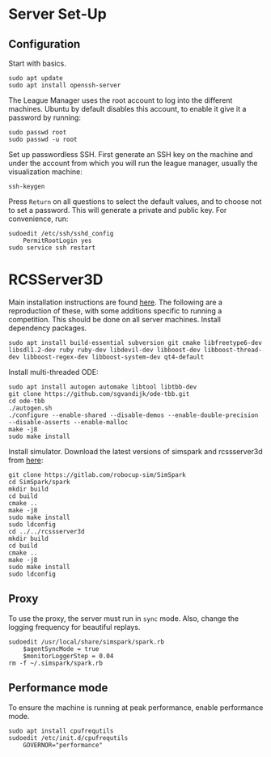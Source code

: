 # Server Set-Up

## Configuration

Start with basics.

	sudo apt update
	sudo apt install openssh-server

The League Manager uses the root account to log into the different machines. Ubuntu by default disables this account, to enable it give it a password by running:

	sudo passwd root
	sudo passwd -u root

Set up passwordless SSH. First generate an SSH key on the machine and under the account from which you will run the league manager, usually the visualization machine:

	ssh-keygen

Press `Return` on all questions to select the default values, and to choose not to set a password. This will generate a private and public key. For convenience, run:

	sudoedit /etc/ssh/sshd_config
		PermitRootLogin yes
	sudo service ssh restart

# RCSServer3D

Main installation instructions are found [here](http://simspark.sourceforge.net/wiki/index.php/Installation_on_Linux#Requirement). The following are a reproduction of these, with some additions specific to running a competition. This should be done on all server machines. Install dependency packages.

	sudo apt install build-essential subversion git cmake libfreetype6-dev libsdl1.2-dev ruby ruby-dev libdevil-dev libboost-dev libboost-thread-dev libboost-regex-dev libboost-system-dev qt4-default

Install multi-threaded ODE:

	sudo apt install autogen automake libtool libtbb-dev
	git clone https://github.com/sgvandijk/ode-tbb.git
	cd ode-tbb
	./autogen.sh
	./configure --enable-shared --disable-demos --enable-double-precision --disable-asserts --enable-malloc
	make -j8
	sudo make install

Install simulator. Download the latest versions of simspark and rcssserver3d from [here](https://gitlab.com/robocup-sim/SimSpark/wikis/Installation-on-Linux):

	git clone https://gitlab.com/robocup-sim/SimSpark
	cd SimSpark/spark
	mkdir build
	cd build
	cmake ..
	make -j8
	sudo make install
	sudo ldconfig
	cd ../../rcssserver3d
	mkdir build
	cd build
	cmake ..
	make -j8
	sudo make install
	sudo ldconfig
	
## Proxy

To use the proxy, the server must run in `sync` mode. Also, change the logging frequency for beautiful replays.

	sudoedit /usr/local/share/simspark/spark.rb
		$agentSyncMode = true
		$monitorLoggerStep = 0.04
	rm -f ~/.simspark/spark.rb

## Performance mode

To ensure the machine is running at peak performance, enable performance mode.

	sudo apt install cpufrequtils
	sudoedit /etc/init.d/cpufrequtils
		GOVERNOR="performance"

